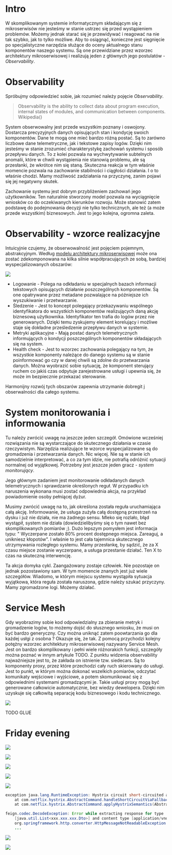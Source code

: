 # Intro

W skomplikowanym systemie informatycznym składającym się z mikroserwisów nie jesteśmy w stanie ustrzec się przed
wystąpieniem problemów. Możemy jednak starać się je przewidywać i reagować na nie tak szybko, jak to tylko możliwe. Aby
to osiągnąć, konieczne jest sięgnięcie po specjalistyczne narzędzia służące do oceny aktualnego stanu komponentów
naszego systemu. Są one przewidziane przez wzorzec architektury mikroserwisowej i realizują jeden z głównych jego
postulatów - *Observability*.

# Observability

Spróbujmy odpowiedzieć sobie, jak rozumieć należy pojęcie *Observability*.

> Observability is the ability to collect data about program execution, internal states of modules, and communication
> between components. Wikipedia()

System obserwowalny jest przede wszystkim poznany i oswojony. Dostarcza precyzyjnych danych opisujących stan i kondycję
swoich komponentów. Dane te mogą one mieć bardzo różną postać. Są to zarówno liczbowe dane telemetryczne, jak i tekstowe
zapisy logów. Dzięki nim jesteśmy w stanie zrozumieć charakterystykę zachowań systemu i sposób przepływu danych. To z
kolei pozwala na wychwytywanie subtelnych anomalii, które w chwili wystąpienia nie stanowią problemu, ale są przesłanki,
że wkrótce nim się staną. Skuteczna reakcja w tym właśnie momencie pozwala na zachowanie stabilności i ciągłości
działania. I o to właśnie chodzi. Mamy możliwość zadziałania na przyczynę, zanim pojawi się jej negatywny skutek.

Zachowanie systemu jest dobrym przybliżeniem zachowań jego użytkowników. Ten naturalnie stworzony model pozwala na
wyciągnięcie wniosków co do oczekiwanych kierunków rozwoju. Może stanowić zatem podstawę do podejmowania decyzji nie
tylko technicznych, ale też (a może przede wszystkim) biznesowych. Jest to jego kolejna, ogromna zaleta.

# Observability - wzorce realizacyjne

Intuicyjnie czujemy, że obserwowalność jest pojęciem pojemnym, abstrakcyjnym.
Według [modelu architektury mikroserwisowej](https://microservices.io/patterns/microservices.html) może ona zostać
zdekomponowana na kilka silnie współpracujących ze sobą, bardziej wyspecjalizowanych obszarów:

<!--
[źródło tego podziału: https://searchapparchitecture.techtarget.
com/tip/The-basics-of-monitoring-and-observability-in-microservices]
-->

![](../img/articles/2021-12-09-observability_and_monitoring/observability.png)

* Logowanie - Polega na odkładaniu w specjalnych bazach informacji tekstowych opisujących działanie poszczególnych
  komponentów. Są one opatrywane przez metadane pozwalające na późniejsze ich wyszukiwanie i przetwarzanie.
* Śledzenie - Jest to koncept polegający przekazywaniu wspólnego identyfikatora do wszystkich komponentów realizujących
  daną akcję biznesową użytkownika. Identyfikator ten trafia do logów przez nie generowanych. Dzięki temu zyskujemy
  element korelujący i możliwe staje się dokładne prześledzenie przepływu danych w systemie.
* Metryki aplikacyjne - Mają postać danych telemetrycznych informujących o kondycji poszczególnych komponentów
  składających się na system.
* Health check - Jest to wzorzec zachowania polegający na tym, że wszystkie komponenty należące do danego systemu są w
  stanie poinformować go czy w danej chwili są zdolne do przetwarzania danych. Można wyobrazić sobie sytuację, że
  komponent sterujący ruchem co jakiś czas odpytuje zarejestrowane usługi i upewnia się, że może im bezpiecznie
  przekazać sterowanie.

Harmonijny rozwój tych obszarów zapewnia utrzymanie dobregit j obserwalności dla całego systemu.

# System monitorowania i informowania

Tu należy zwrócić uwagę na jeszcze jeden szczegół. Omówione wcześniej rozwiązania nie są wystarczające do skutecznego
działania w czasie rzeczywistym. Narzędzia realizujące te wzorce wyspecjalizowane są do gromadzenia i przetwarzania
danych. Nic więcej. Nie są w stanie ich samodzielnie interpretować, a co za tym idzie, nie potrafią odróżnić sytuacji
normalnej od wyjątkowej. Potrzebny jest jeszcze jeden gracz - _system monitorujący_.

Jego głównym zadaniem jest monitorowanie odkładanych danych telemetrycznych i sprawdzanie określonych reguł. W przypadku
ich naruszenia wykonana musi zostać odpowiednia akcja, na przykład powiadomienie osoby pełniącej dyżur.

Musimy zwrócić uwagę na to, jak określona została reguła uruchamiająca całą akcję. Informowanie, że usługa zużyła całą
dostępną przestrzeń na dysku i już nie działa, nie ma żadnego sensu. Mleko się rozlało, błąd wystąpił, system nie
działa (dowiedzielibyśmy się o tym nawet bez skomplikowanych pomiarów ;). Dużo lepszym pomysłem jest informacja typu: "
Wyczerpane zostało 80% procent dostępnego miejsca. Zareaguj, a unikniesz kłopotów". I właśnie to jest cała tajemnica
skutecznego utrzymywania rozległego systemu. Mamy przesłankę, by sądzić, że za X czasu miejsce zostanie wyczerpane, a
usługa przestanie działać. Ten X to czas na skuteczną interwencję.

Ta akcja domyka cykl. Zaangażowany zostaje człowiek. Nie pozostaje on jednak pozostawiony sam. W tym momencie znanych
jest już wiele szczegółów. Wiadomo, w którym miejscu systemu wystąpiła sytuacja wyjątkowa, która reguła została
naruszona, gdzie należy szukać przyczyny. Mamy zgromadzone logi. Możemy działać.

# Service Mesh

Gdy wyobrazimy sobie kod odpowiedzialny za zbieranie metryk i gromadzenie logów, to możemy dojść do słusznego wniosku,
że musi on być bardzo generyczny. Czy można uniknąć zatem poowtarzania go dla każdej usłgi z osobna ? Okazuje się, że
tak. Z pomocą przychodzi kolejny potężny wzorzec architektury mikroserwisowej nazywany Service Mesh. Jest on bardzo
skomplikowany i pełni wiele różnorakich funkcji, szczegóły można poznać w innym artykule TODO. Z punktu widzenia
observability najważniejsze jest to, że zakłada on istnienie tzw. siedecars. Są to komponenty proxy, przez
które przechodzi cały ruch skierowany do usługi. Jest to punkt, w którym można dokonać wszelkich pomiarów, odczytać
komunikaty wejściowe i wyjściowe, a potem skomunikować się z odpowiednimi systemami gromadzącymi je. Takie usługi
proxy mogą być generowane całkowicie automatycznie, bez wiedzy dewelopera. Dzięki nim uzyskuje się
całkowitą separację kodu biznesowego i kodu technicznego.

![](../img/articles/2021-12-09-observability_and_monitoring/service-mesh-observability.png)

TODO GLUE
# Friday evening

<!--
I tak właśnie działamy w Allegro. Zbieramy ogromne ilości danych telemetrycznych, przetwarzamy je, staramy się wyciągać
właściwe wnioski. Ciężko mi wyobrazić sobie jakiekolwiek planowanie bez odniesienia do metryk i logów.
-->

![](../img/articles/2021-12-09-observability_and_monitoring/storage_metric.png)

![](../img/articles/2021-12-09-observability_and_monitoring/incomming_traffic.png)

![](../img/articles/2021-12-09-observability_and_monitoring/gc_spent_per_minute_before_fail.png)

![](../img/articles/2021-12-09-observability_and_monitoring/clients.png)

![](../img/articles/2021-12-09-observability_and_monitoring/kibana.png)

```java
exception java.lang.RuntimeException: Hystrix circuit short-circuited and is OPEN
    at com.netflix.hystrix.AbstractCommand.handleShortCircuitViaFallback(AbstractCommand.java:979)
    at com.netflix.hystrix.AbstractCommand.applyHystrixSemantics(AbstractCommand.java:557)
```

```java
feign.codec.DecodeException: Error while extracting response for type
    [java.util.List<xxx.xxx.xxx.Dto>] and content type [application/vnd.allegro.public.v1+json]; nested exception is
    org.springframework.http.converter.HttpMessageNotReadableException: JSON parse error
    ...
```


![](../img/articles/2021-12-09-observability_and_monitoring/gc_spent_per_minute_after_fail.png)

![](../img/articles/2021-12-09-observability_and_monitoring/storage_after_fail.png)




